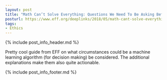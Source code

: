 ```yaml
---
layout: post
title: "Math Can’t Solve Everything: Questions We Need To Be Asking Before Deciding an Algorithm is the Answer"
posturl: https://www.eff.org/deeplinks/2018/05/math-cant-solve-everything-questions-we-need-be-asking-deciding-algorithm-answer
tags:
- Ethics
---
```


{% include post_info_header.md %}

Pretty cool guide from EFF on what circumstances could be a machine learning algorithm (for decision making) be considered. The additional explanations make them also quite actionable.

<!--more-->
{% include post_info_footer.md %}
